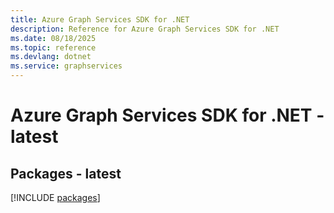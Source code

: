 ```yaml
---
title: Azure Graph Services SDK for .NET
description: Reference for Azure Graph Services SDK for .NET
ms.date: 08/18/2025
ms.topic: reference
ms.devlang: dotnet
ms.service: graphservices
---
```

# Azure Graph Services SDK for .NET - latest
## Packages - latest
[!INCLUDE [packages](graph-services-index.md)]